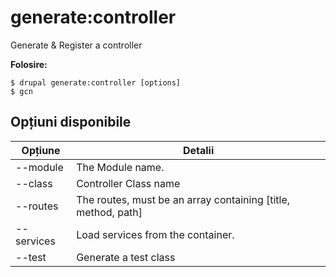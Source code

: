 # generate:controller
Generate & Register a controller

**Folosire:**
```
$ drupal generate:controller [options]
$ gcn  
```

## Opțiuni disponibile
Opțiune | Detalii
-------|-------------
--module | The Module name.
--class | Controller Class name
--routes | The routes, must be an array containing [title, method, path]
--services | Load services from the container.
--test | Generate a test class
